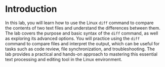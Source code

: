 # Introduction

In this lab, you will learn how to use the Linux `diff` command to compare the contents of two text files and understand the differences between them. The lab covers the purpose and basic syntax of the `diff` command, as well as exploring its advanced options. You will practice using the `diff` command to compare files and interpret the output, which can be useful for tasks such as code review, file synchronization, and troubleshooting. The lab provides a practical and hands-on approach to mastering this essential text processing and editing tool in the Linux environment.
